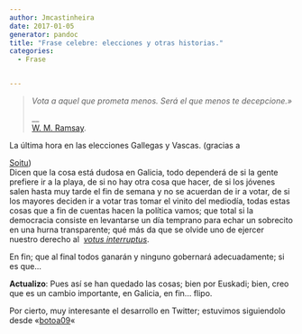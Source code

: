 ```yaml
---
author: Jmcastinheira
date: 2017-01-05
generator: pandoc
title: "Frase celebre: elecciones y otras historias."
categories:
  - Frase


---
```




> *Vota a aquel que prometa menos. Será el que menos te decepcione.»*
>
> \_\_\
> [W. M. Ramsay](http://en.wikipedia.org/wiki/William_Mitchell_Ramsay).

La última hora en las elecciones Gallegas y Vascas. (gracias a

[So](http://www.soitu.es/soitu/2009/02/24/met/1235430849_998715.html)[itu](http://www.soitu.es/soitu/2009/02/24/met/1235430849_998715.html))\
Dicen que la cosa está dudosa en Galicia, todo dependerá de si la gente
prefiere ir a la playa, de si no hay otra cosa que hacer, de si los
jóvenes salen hasta muy tarde el fin de semana y no se acuerdan de ir a
votar, de si los mayores deciden ir a votar tras tomar el vinito del
mediodía, todas estas cosas que a fin de cuentas hacen la política
vamos; que total si la democracia consiste en levantarse un día temprano
para echar un sobrecito en una hurna transparente; qué más da que se
olvide uno de ejercer nuestro derecho al  [*votus
interruptus*](http://entelequia.bligoo.com/content/view/132073/La_politica_emocional.html).

En fin; que al final todos ganarán y ninguno gobernará adecuadamente; si
es que...

**Actualizo**: Pues así se han quedado las cosas; bien por Euskadi;
bien, creo que es un cambio importante, en Galicia, en fin... flipo.

Por cierto, muy interesante el desarrollo en Twitter; estuvimos
siguiendolo desde
«[botoa09](http://search.twitter.com/search?ands=&from=&lang=all&near=&nots=&ors=&phrase=%23botoa09&q=&ref=&rpp=50&since=2009-03-01&source=&tag=&to=&units=mi&until=&within=15)«
